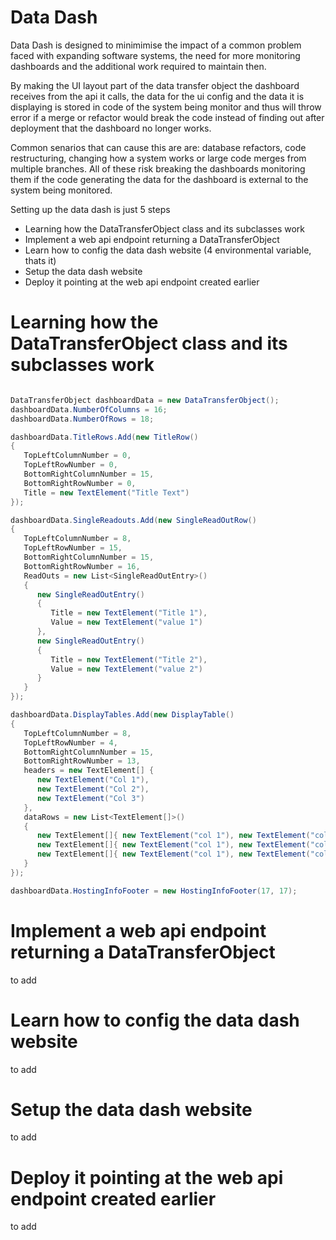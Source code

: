 # Data Dash
 
Data Dash is designed to minimimise the impact of a common problem faced with expanding software systems, the need for more monitoring dashboards and the additional work required to maintain then.

By making the UI layout part of the data transfer object the dashboard receives from the api it calls, the data for the ui config and the data it is displaying is stored in code of the system being monitor and thus will throw error if a merge or refactor would break the code instead of finding out after deployment that the dashboard no longer works.

Common senarios that can cause this are are: database refactors, code restructuring, changing how a system works or large code merges from multiple branches.
All of these risk breaking the dashboards monitoring them if the code generating the data for the dashboard is external to the system being monitored.

Setting up the data dash is just 5 steps
- Learning how the DataTransferObject class and its subclasses work
- Implement a web api endpoint returning a DataTransferObject
- Learn how to config the data dash website (4 environmental variable, thats it)
- Setup the data dash website
- Deploy it pointing at the web api endpoint created earlier

# Learning how the DataTransferObject class and its subclasses work

```C#

DataTransferObject dashboardData = new DataTransferObject();
dashboardData.NumberOfColumns = 16;
dashboardData.NumberOfRows = 18;

dashboardData.TitleRows.Add(new TitleRow()
{
   TopLeftColumnNumber = 0,
   TopLeftRowNumber = 0,
   BottomRightColumnNumber = 15,
   BottomRightRowNumber = 0,
   Title = new TextElement("Title Text")
});

dashboardData.SingleReadouts.Add(new SingleReadOutRow()
{
   TopLeftColumnNumber = 8,
   TopLeftRowNumber = 15,
   BottomRightColumnNumber = 15,
   BottomRightRowNumber = 16,
   ReadOuts = new List<SingleReadOutEntry>()
   {
      new SingleReadOutEntry()
      {
         Title = new TextElement("Title 1"),
         Value = new TextElement("value 1")
      },
      new SingleReadOutEntry()
      {
         Title = new TextElement("Title 2"),
         Value = new TextElement("value 2")
      }
   }
});

dashboardData.DisplayTables.Add(new DisplayTable()
{
   TopLeftColumnNumber = 8,
   TopLeftRowNumber = 4,
   BottomRightColumnNumber = 15,
   BottomRightRowNumber = 13,
   headers = new TextElement[] {
      new TextElement("Col 1"),
      new TextElement("Col 2"),
      new TextElement("Col 3")
   },
   dataRows = new List<TextElement[]>()
   {
      new TextElement[]{ new TextElement("col 1"), new TextElement("col 2"), new TextElement("col 3") },
      new TextElement[]{ new TextElement("col 1"), new TextElement("col 2"), new TextElement("col 3") }
      new TextElement[]{ new TextElement("col 1"), new TextElement("col 2"), new TextElement("col 3") }
   }
});

dashboardData.HostingInfoFooter = new HostingInfoFooter(17, 17);
```        
# Implement a web api endpoint returning a DataTransferObject

to add

# Learn how to config the data dash website

to add

# Setup the data dash website

to add

# Deploy it pointing at the web api endpoint created earlier

to add

